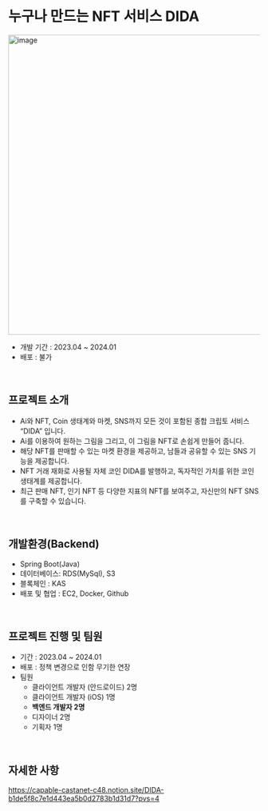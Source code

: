 # 누구나 만드는 NFT 서비스 DIDA
<img width="600" alt="image" src="https://github.com/user-attachments/assets/f3f1d593-f92f-4b6d-9acd-6c5ad38bd097">

- 개발 기간 : 2023.04 ~ 2024.01
- 배포 : 불가

<br>

## 프로젝트 소개

- Ai와 NFT, Coin 생태계와 마켓, SNS까지 모든 것이 포함된 종합 크립토 서비스 “DIDA” 입니다.
- Ai를 이용하여 원하는 그림을 그리고, 이 그림을 NFT로 손쉽게 만들어 줍니다.
- 해당 NFT를 판매할 수 있는 마켓 환경을 제공하고, 남들과 공유할 수 있는 SNS 기능을 제공합니다.
- NFT 거래 재화로 사용될 자체 코인 DIDA를 발행하고, 독자적인 가치를 위한 코인 생태계를 제공합니다.
- 최근 판매 NFT, 인기 NFT 등 다양한 지표의 NFT를 보여주고, 자신만의 NFT SNS를 구축할 수 있습니다.

<br>

## 개발환경(Backend)
- Spring Boot(Java)
- 데이터베이스: RDS(MySql), S3
- 블록체인 : KAS
- 배포 및 협업 : EC2, Docker, Github

<br>

## 프로젝트 진행 및 팀원
- 기간 : 2023.04 ~ 2024.01
- 배포 : 정책 변경으로 인함 무기한 연장
- 팀원
    - 클라이언트 개발자 (안드로이드) 2명
    - 클라이언트 개발자 (iOS) 1명
    - **백엔드 개발자 2명**
    - 디자이너 2명
    - 기획자 1명

<br>

## 자세한 사항
https://capable-castanet-c48.notion.site/DIDA-b1de5f8c7e1d443ea5b0d2783b1d31d7?pvs=4
